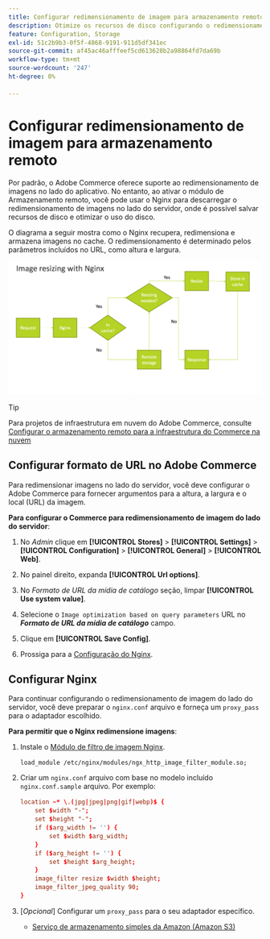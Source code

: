 ```yaml
---
title: Configurar redimensionamento de imagem para armazenamento remoto
description: Otimize os recursos de disco configurando o redimensionamento de imagens do lado do servidor.
feature: Configuration, Storage
exl-id: 51c2b9b3-0f5f-4868-9191-911d5df341ec
source-git-commit: af45ac46afffeef5cd613628b2a98864fd7da69b
workflow-type: tm+mt
source-wordcount: '247'
ht-degree: 0%

---
```


# Configurar redimensionamento de imagem para armazenamento remoto

Por padrão, o Adobe Commerce oferece suporte ao redimensionamento de imagens no lado do aplicativo. No entanto, ao ativar o módulo de Armazenamento remoto, você pode usar o Nginx para descarregar o redimensionamento de imagens no lado do servidor, onde é possível salvar recursos de disco e otimizar o uso do disco.

O diagrama a seguir mostra como o Nginx recupera, redimensiona e armazena imagens no cache. O redimensionamento é determinado pelos parâmetros incluídos no URL, como altura e largura.

![redimensionamento de imagem](../../assets/configuration/remote-storage-nginx-image-resize.png)

>[!TIP]
>
>Para projetos de infraestrutura em nuvem do Adobe Commerce, consulte [Configurar o armazenamento remoto para a infraestrutura do Commerce na nuvem](cloud-support.md)

## Configurar formato de URL no Adobe Commerce

Para redimensionar imagens no lado do servidor, você deve configurar o Adobe Commerce para fornecer argumentos para a altura, a largura e o local (URL) da imagem.

**Para configurar o Commerce para redimensionamento de imagem do lado do servidor**:

1. No _Admin_ clique em **[!UICONTROL Stores]** > **[!UICONTROL Settings]** > **[!UICONTROL Configuration]** > **[!UICONTROL General]** > **[!UICONTROL Web]**.

1. No painel direito, expanda **[!UICONTROL Url options]**.

1. No _Formato de URL da mídia de catálogo_ seção, limpar **[!UICONTROL Use system value]**.

1. Selecione o `Image optimization based on query parameters` URL no **_Formato de URL da mídia de catálogo_** campo.

1. Clique em **[!UICONTROL Save Config]**.

1. Prossiga para a [Configuração do Nginx](#configure-nginx).

## Configurar Nginx

Para continuar configurando o redimensionamento de imagem do lado do servidor, você deve preparar o `nginx.conf` arquivo e forneça um `proxy_pass` para o adaptador escolhido.

**Para permitir que o Nginx redimensione imagens**:

1. Instale o [Módulo de filtro de imagem Nginx][nginx-module].

   ```shell
   load_module /etc/nginx/modules/ngx_http_image_filter_module.so;
   ```

1. Criar um `nginx.conf` arquivo com base no modelo incluído `nginx.conf.sample` arquivo. Por exemplo:

   ```conf
   location ~* \.(jpg|jpeg|png|gif|webp)$ {
       set $width "-";
       set $height "-";
       if ($arg_width != '') {
           set $width $arg_width;
       }
       if ($arg_height != '') {
           set $height $arg_height;
       }
       image_filter resize $width $height;
       image_filter_jpeg_quality 90;
   }
   ```

1. [_Opcional_] Configurar um `proxy_pass` para o seu adaptador específico.

   - [Serviço de armazenamento simples da Amazon (Amazon S3)](remote-storage-aws-s3.md)

<!-- link definitions -->

[nginx-module]: https://nginx.org/en/docs/http/ngx_http_image_filter_module.html
